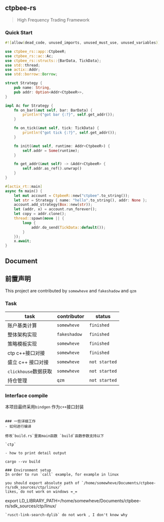 ## ctpbee-rs 

> High Frequency Trading Framework


### Quick Start 
```rust
#![allow(dead_code, unused_imports, unused_must_use, unused_variables)]

use ctpbee_rs::app::CtpbeeR;
use ctpbee_rs::ac::Ac;
use ctpbee_rs::structs::{BarData, TickData};
use std::thread;
use actix::Addr;
use std::borrow::Borrow;

struct Strategy {
    pub name: String,
    pub addr: Option<Addr<CtpbeeR>>,
}

impl Ac for Strategy {
    fn on_bar(&mut self, bar: BarData) {
        println!("got bar {:?}", self.get_addr());
    }

    fn on_tick(&mut self, tick: TickData) {
        println!("got tick {:?}", self.get_addr());
    }

    fn init(&mut self, runtime: Addr<CtpbeeR>) {
        self.addr = Some(runtime);
    }

    fn get_addr(&mut self) -> &Addr<CtpbeeR> {
        self.addr.as_ref().unwrap()
    }
}

#[actix_rt::main]
async fn main() {
    let mut account = CtpbeeR::new("ctpbee".to_string());
    let str = Strategy { name: "hello".to_string(), addr: None };
    account.add_strategy(Box::new(str));
    let (addr, x) = account.run_forever();
    let copy = addr.clone();
    thread::spawn(move || {
        loop {
            addr.do_send(TickData::default());
        }
    });
    x.await;
}
```


## Document 


## 前置声明

This project are contributed by  `somewheve` and `fakeshadow` and `qzm`


###  Task 

|  task   | contributor  |  status  |
|  ----  | ----  | ----  |
| 账户基类计算         | `somewheve` | `finished` |
| 整体架构实现  | `fakeshadow `|  `finished`  |
| 策略模板实现         |  `somewheve`  | `finished`   |  
| ctp c++接口对接      | `somewheve`   |  `finished`   |
|  盛立 c++ 接口对接    |  `somewheve`  |    `not started`  |
|  `clickhouse`数据获取 |   `somewheve` | `not started`  | 
|  持仓管理    |  `qzm`          |    `not started`  |


### Interface compile 
本项目最终采用`bindgen` 作为`c++`接口封装 


```

### 一些详细工作 
- 如何进行编译 

修改`build.rs`里面main函数 `build`函数参数支持以下  

`ctp`

- how to print detail output 

cargo --vv build 

### Environment setup
In order to run `call` example, for example in linux 

you should export absolute path of `/home/somewheve/Documents/ctpbee-rs/sdk_sources/ctp/linux/`
likes, do not work on windows =_=
```
export LD_LIBRARY_PATH=/home/somewheve/Documents/ctpbee-rs/sdk_sources/ctp/linux/
```
`rusct-link-search-dylib` do not work , I don't know why
